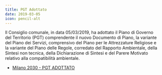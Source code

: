 ```yaml
---
title: PGT Adottato
date: 2019-03-05
icon: pencil-alt
---
```


Il Consiglio comunale, in data 05/03/2019, ha adottato il Piano di Governo del Territorio (PGT) comprendente il nuovo Documento di Piano, la variante del Piano dei Servizi, comprensivo del Piano per le Attrezzature Religiose e la variante del Piano delle Regole, corredato del Rapporto Ambientale, della Sintesi non tecnica, della Dichiarazione di Sintesi e del Parere Motivato relativo alla compatibilità ambientale.

- [Milano 2030 - PGT ADOTTATO](https://www.pgt.comune.milano.it/)